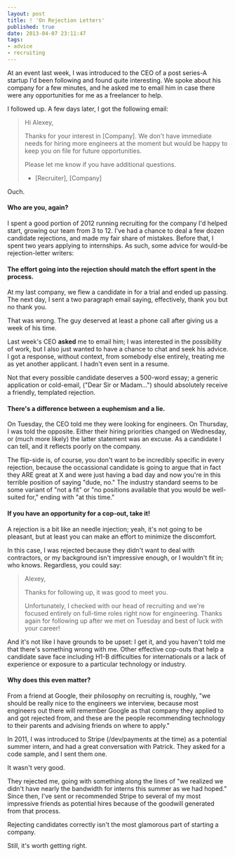 ```yaml
---
layout: post
title: ! 'On Rejection Letters'
published: true
date: 2013-04-07 23:11:47
tags:
- advice
- recruiting
---
```


At an event last week, I was introduced to the CEO of a post series-A startup I'd been following and found quite interesting. We spoke about his company for a few minutes, and he asked me to email him in case there were any opportunities for me as a freelancer to help.

I followed up. A few days later, I got the following email:

> Hi Alexey,
>
> Thanks for your interest in [Company].  We don't have immediate needs for hiring more engineers at the moment but would be happy to keep you on file for future opportunities.
>
> Please let me know if you have additional questions.
>
> - [Recruiter], [Company]

Ouch.

#### Who are you, again?

I spent a good portion of 2012 running recruiting for the company I'd helped start, growing our team from 3 to 12. I've had a chance to deal a few dozen candidate rejections, and made my fair share of mistakes.  Before that, I spent two years applying to internships.  As such, some advice for would-be rejection-letter writers:

#### The effort going into the rejection should match the effort spent in the process.

At my last company, we flew a candidate in for a trial and ended up passing. The next day, I sent a two paragraph email saying, effectively, thank you but no thank you.

That was wrong. The guy deserved at least a phone call after giving us a week of his time.

Last week's CEO **asked** me to email him; I was interested in the possibility of work, but I also just wanted to have a chance to chat and seek his advice. I got a response, without context, from somebody else entirely, treating me as yet another applicant. I hadn't even sent in a resume.

Not that every possible candidate deserves a 500-word essay; a generic application or cold-email, ("Dear Sir or Madam...") should absolutely receive a friendly, templated rejection.

#### There's a difference between a euphemism and a lie.

On Tuesday, the CEO told me they were looking for engineers. On Thursday, I was told the opposite. Either their hiring priorities changed on Wednesday, or (much more likely) the latter statement was an excuse.  As a candidate I can tell, and it reflects poorly on the company.

The flip-side is, of course, you don't want to be incredibly specific in every rejection, because the occassional candidate is going to argue that in fact they ARE great at X and were just having a bad day and now you're in this terrible position of saying "dude, no."  The industry standard seems to be some variant of "not a fit" or "no positions available that you would be well-suited for," ending with "at this time."

#### If you have an opportunity for a cop-out, take it!

A rejection is a bit like an needle injection; yeah, it's not going to be pleasant, but at least you can make an effort to minimize the discomfort.

In this case, I was rejected because they didn't want to deal with contractors, or my background isn't impressive enough, or I wouldn't fit in; who knows.  Regardless, you could say:

> Alexey,
>
> Thanks for following up, it was good to meet you.
>
> Unfortunately, I checked with our head of recruiting and we're focused entirely on full-time roles right now for engineering.  Thanks again for following up after we met on Tuesday and best of luck with your career!

And it's not like I have grounds to be upset: I get it, and you haven't told me that there's something wrong with me. Other effective cop-outs that help a candidate save face including H1-B difficulties for internationals or a lack of experience or exposure to a particular technology or industry.

#### Why does this even matter?
From a friend at Google, their philosophy on recruiting is, roughly, "we should be really nice to the engineers we interview, because most engineers out there will remember Google as that company they applied to and got rejected from, and these are the people recommending technology to their parents and advising friends on where to apply."

In 2011, I was introduced to Stripe (/dev/payments at the time) as a potential summer intern, and had a great conversation with Patrick.  They asked for a code sample, and I sent them one.

It wasn't very good.

They rejected me, going with something along the lines of "we realized we didn't have nearly the bandwidth for interns this summer as we had hoped."  Since then, I've sent or recommended Stripe to several of my most impressive friends as potential hires because of the goodwill generated from that process.

Rejecting candidates correctly isn't the most glamorous part of starting a company.

Still, it's worth getting right.
